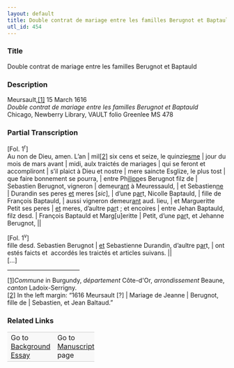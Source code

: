 ```yaml
---  
layout: default  
title: Double contrat de mariage entre les familles Berugnot et Baptauld  
utl_id: 454
---
```


### Title

Double contrat de mariage entre les familles Berugnot et Baptauld

### Description

<p>Meursault,<a href="#_ftn1" name="_ftnref1" title="" id="_ftnref1">[1]</a> 15 March 1616<br /><em>Double contrat de mariage entre les familles Berugnot et Baptauld </em><br />
Chicago, Newberry Library, VAULT folio Greenlee MS 478</p>



### Partial Transcription

<p>[Fol. 1<sup>r</sup>]<br />
Au non de Dieu, amen. L’an | mil<a href="#_ftn2" name="_ftnref2" title="" id="_ftnref2">[2]</a> six cens et seize, le quinzie<u>sme</u> | jour du mois de mars avant | midi, aulx traictés de mariages | qui se feront et accompliront | s’il plaict à Dieu et nostre | mere saincte Esglize, le plus tost | que faire bonnement se pourra, | entre Ph<u>ilipp</u>es Berugnot filz de | Sebastien Berugnot, vigneron | demeur<u>ant</u> à Meuressauld, | et Sebastien<u>ne</u> | Durandin ses peres <u>et</u> meres [<em>sic</em>], | d’une p<u>ar</u>t, Nicolle Baptauld, | fille de François Baptauld, | aussi vigneron demeur<u>ant</u> aud. lieu, | et Margueritte Petit ses peres | <u>et</u> meres, d’aultre p<u>ar</u>t ; et encoires | entre Jehan Baptauld, filz desd. | François Baptauld et Marg[u]eritte | Petit, d’une p<u>ar</u>t, et Jehanne Berugnot, ||</p>
<p>[Fol. 1<sup>v</sup>]<br />
fille desd. Sebastien Berugnot | <u>et</u> Sebastienne Durandin, d’aultre p<u>ar</u>t, | ont estés faicts et  accordés les traictés et articles suivans. ||<br />
[…]</p>
<div>
<hr align="left" size="1" width="33%" /><div id="ftn1"><a href="#_ftnref1" name="_ftn1" title="" id="_ftn1">[1]</a><em>Commune</em> in Burgundy, <em>département</em> Côte-d'Or, <em>arrondissement</em> Beaune, <em>canton</em> Ladoix-Serrigny.</div>
<div id="ftn2"><a href="#_ftnref2" name="_ftn2" title="" id="_ftn2">[2]</a> In the left margin: “1616 Meursault [?] | Mariage de Jeanne | Berugnot, fille de | Sebastien, et Jean Baltaud.”

</div>
</div>


### Related Links

<table border="0.5" cellpadding="1" cellspacing="1" style="width: 200px; background-color:#F8F8F8;">
    <tbody style="border-color:#ccc">
        <tr style="border-color:#ccc">
            <td>Go to <a href="https://centerfordigitalhumanities.github.io/Newberry-French-paleography/essay/454" target="_blank">Background Essay</a></td>
            <td>Go to <a href="https://centerfordigitalhumanities.github.io/Newberry-French-paleography/www/record.html?id=454" target="_blank">Manuscript</a> page</td>
        </tr>
    </tbody>
</table>
